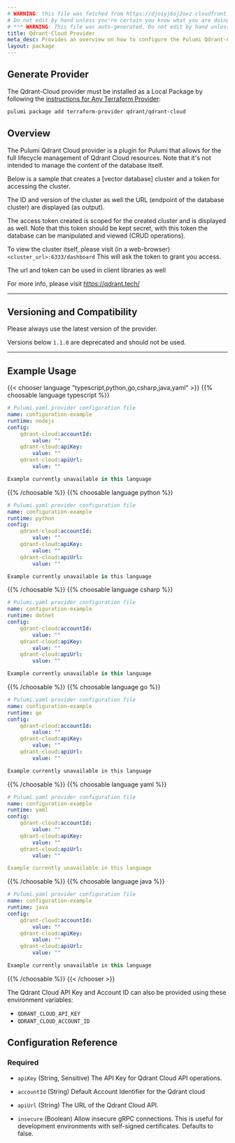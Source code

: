 ```yaml
---
# WARNING: this file was fetched from https://djoiyj6oj2oxz.cloudfront.net/docs/registry.opentofu.org/qdrant/qdrant-cloud/1.8.0/index.md
# Do not edit by hand unless you're certain you know what you are doing!
# *** WARNING: This file was auto-generated. Do not edit by hand unless you're certain you know what you are doing! ***
title: Qdrant-Cloud Provider
meta_desc: Provides an overview on how to configure the Pulumi Qdrant-Cloud provider.
layout: package
---
```


## Generate Provider

The Qdrant-Cloud provider must be installed as a Local Package by following the [instructions for Any Terraform Provider](https://www.pulumi.com/registry/packages/terraform-provider/):

```bash
pulumi package add terraform-provider qdrant/qdrant-cloud
```
## Overview

The Pulumi Qdrant Cloud provider is a plugin for Pulumi that allows for the full lifecycle management of Qdrant Cloud resources.
Note that it's not intended to manage the content of the database itself.

Below is a sample that creates a [vector database] cluster and a token for accessing the cluster.

The ID and version of the cluster as well the URL (endpoint of the database cluster) are displayed (as output).

The access token created is scoped for the created cluster and is displayed as well.
Note that this token should be kept secret, with this token the database can be manipulated and viewed (CRUD operations).

To view the cluster itself, please visit (in a web-browser)
`<cluster_url>:6333/dashboard`
This will ask the token to grant you access.

The url and token can be used in client libraries as well

For more info, please visit <https://qdrant.tech/>

---
## Versioning and Compatibility

Please always use the latest version of the provider.

Versions below `1.1.0` are deprecated and should not be used.

---
## Example Usage

{{< chooser language "typescript,python,go,csharp,java,yaml" >}}
{{% choosable language typescript %}}
```yaml
# Pulumi.yaml provider configuration file
name: configuration-example
runtime: nodejs
config:
    qdrant-cloud:accountId:
        value: ""
    qdrant-cloud:apiKey:
        value: ""
    qdrant-cloud:apiUrl:
        value: ""

```
```typescript
Example currently unavailable in this language
```
{{% /choosable %}}
{{% choosable language python %}}
```yaml
# Pulumi.yaml provider configuration file
name: configuration-example
runtime: python
config:
    qdrant-cloud:accountId:
        value: ""
    qdrant-cloud:apiKey:
        value: ""
    qdrant-cloud:apiUrl:
        value: ""

```
```python
Example currently unavailable in this language
```
{{% /choosable %}}
{{% choosable language csharp %}}
```yaml
# Pulumi.yaml provider configuration file
name: configuration-example
runtime: dotnet
config:
    qdrant-cloud:accountId:
        value: ""
    qdrant-cloud:apiKey:
        value: ""
    qdrant-cloud:apiUrl:
        value: ""

```
```csharp
Example currently unavailable in this language
```
{{% /choosable %}}
{{% choosable language go %}}
```yaml
# Pulumi.yaml provider configuration file
name: configuration-example
runtime: go
config:
    qdrant-cloud:accountId:
        value: ""
    qdrant-cloud:apiKey:
        value: ""
    qdrant-cloud:apiUrl:
        value: ""

```
```go
Example currently unavailable in this language
```
{{% /choosable %}}
{{% choosable language yaml %}}
```yaml
# Pulumi.yaml provider configuration file
name: configuration-example
runtime: yaml
config:
    qdrant-cloud:accountId:
        value: ""
    qdrant-cloud:apiKey:
        value: ""
    qdrant-cloud:apiUrl:
        value: ""

```
```yaml
Example currently unavailable in this language
```
{{% /choosable %}}
{{% choosable language java %}}
```yaml
# Pulumi.yaml provider configuration file
name: configuration-example
runtime: java
config:
    qdrant-cloud:accountId:
        value: ""
    qdrant-cloud:apiKey:
        value: ""
    qdrant-cloud:apiUrl:
        value: ""

```
```java
Example currently unavailable in this language
```
{{% /choosable %}}
{{< /chooser >}}

The Qdrant Cloud API Key and Account ID can also be provided using these environment variables:

* `QDRANT_CLOUD_API_KEY`
* `QDRANT_CLOUD_ACCOUNT_ID`
## Configuration Reference
### Required

- `apiKey` (String, Sensitive) The API Key for Qdrant Cloud API operations.

- `accountId` (String) Default Account Identifier for the Qdrant cloud
- `apiUrl` (String) The URL of the Qdrant Cloud API.
- `insecure` (Boolean) Allow insecure gRPC connections. This is useful for development environments with self-signed certificates. Defaults to false.